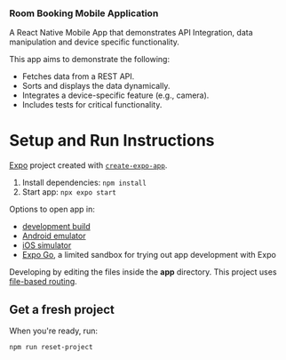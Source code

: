 ### Room Booking Mobile Application

A React Native Mobile App that demonstrates API Integration, data manipulation and device specific functionality.

This app aims to demonstrate the following:

* Fetches data from a REST API.   
* Sorts and displays the data dynamically.   
* Integrates a device-specific feature (e.g., camera).   
* Includes tests for critical functionality.

# Setup and Run Instructions

[Expo](https://expo.dev) project created with [`create-expo-app`](https://www.npmjs.com/package/create-expo-app).


1. Install dependencies: `npm install`
2. Start app: `npx expo start`


Options to open app in:
- [development build](https://docs.expo.dev/develop/development-builds/introduction/)
- [Android emulator](https://docs.expo.dev/workflow/android-studio-emulator/)
- [iOS simulator](https://docs.expo.dev/workflow/ios-simulator/)
- [Expo Go](https://expo.dev/go), a limited sandbox for trying out app development with Expo

Developing by editing the files inside the **app** directory. This project uses [file-based routing](https://docs.expo.dev/router/introduction).

## Get a fresh project

When you're ready, run:

```bash
npm run reset-project
```
